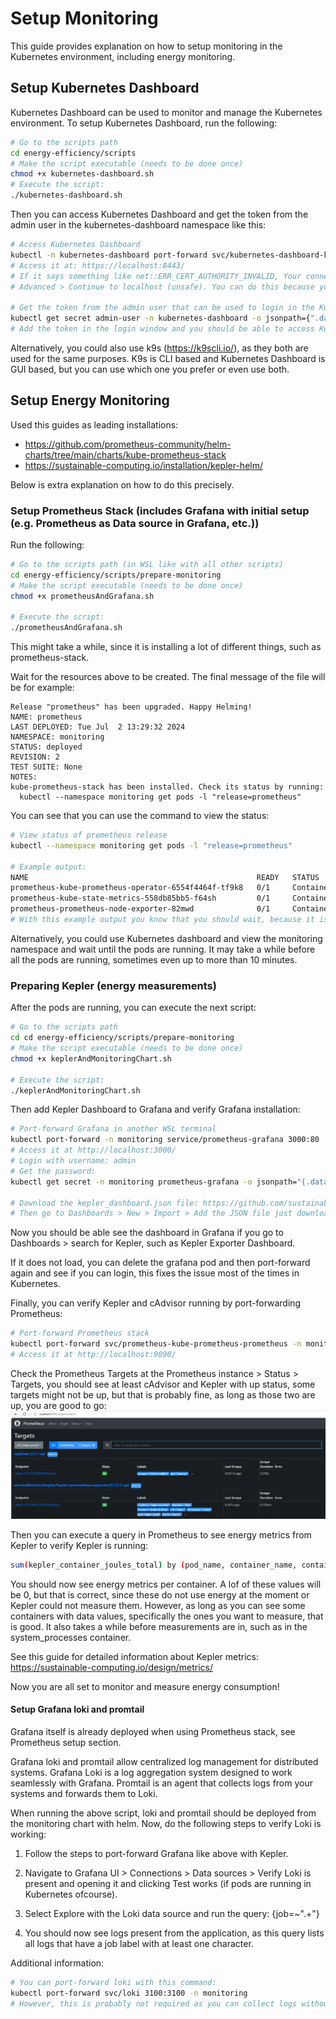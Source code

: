 # Setup Monitoring
This guide provides explanation on how to setup monitoring in the Kubernetes environment, including energy monitoring.

## Setup Kubernetes Dashboard
Kubernetes Dashboard can be used to monitor and manage the Kubernetes environment. To setup Kubernetes Dashboard, run the following:
```sh
# Go to the scripts path
cd energy-efficiency/scripts
# Make the script executable (needs to be done once)
chmod +x kubernetes-dashboard.sh
# Execute the script:
./kubernetes-dashboard.sh
```
Then you can access Kubernetes Dashboard and get the token from the admin user in the kubernetes-dashboard namespace like this:
```sh
# Access Kubernetes Dashboard
kubectl -n kubernetes-dashboard port-forward svc/kubernetes-dashboard-kong-proxy 8443:443
# Access it at: https://localhost:8443/
# If it says something like net::ERR_CERT_AUTHORITY_INVALID, Your connection isn't private, you can select 
# Advanced > Continue to localhost (unsafe). You can do this because you know it is Kubernetes and this is save to use

# Get the token from the admin user that can be used to login in the Kubernetes Dashboard cluster
kubectl get secret admin-user -n kubernetes-dashboard -o jsonpath={".data.token"} | base64 -d
# Add the token in the login window and you should be able to access Kubernetes Dashboard
```
Alternatively, you could also use k9s (https://k9scli.io/), as they both are used for the same purposes. K9s is CLI based and Kubernetes Dashboard is GUI based, but you can use which one you prefer or even use both.


## Setup Energy Monitoring
Used this guides as leading installations: 
- https://github.com/prometheus-community/helm-charts/tree/main/charts/kube-prometheus-stack
- https://sustainable-computing.io/installation/kepler-helm/

Below is extra explanation on how to do this precisely.

### Setup Prometheus Stack (includes Grafana with initial setup (e.g. Prometheus as Data source in Grafana, etc.))
Run the following:
```sh
# Go to the scripts path (in WSL like with all other scripts)
cd energy-efficiency/scripts/prepare-monitoring
# Make the script executable (needs to be done once)
chmod +x prometheusAndGrafana.sh

# Execute the script:
./prometheusAndGrafana.sh
```
This might take a while, since it is installing a lot of different things, such as prometheus-stack.

Wait for the resources above to be created. The final message of the file will be for example:
```
Release "prometheus" has been upgraded. Happy Helming!
NAME: prometheus
LAST DEPLOYED: Tue Jul  2 13:29:32 2024
NAMESPACE: monitoring
STATUS: deployed
REVISION: 2
TEST SUITE: None
NOTES:
kube-prometheus-stack has been installed. Check its status by running:
  kubectl --namespace monitoring get pods -l "release=prometheus"
```

You can see that you can use the command to view the status:
```sh
# View status of prometheus release
kubectl --namespace monitoring get pods -l "release=prometheus"

# Example output:
NAME                                                   READY   STATUS              RESTARTS   AGE
prometheus-kube-prometheus-operator-6554f4464f-tf9k8   0/1     ContainerCreating   0          97s
prometheus-kube-state-metrics-558db85bb5-f64sh         0/1     ContainerCreating   0          97s
prometheus-prometheus-node-exporter-82mwd              0/1     ContainerCreating   0          97s
# With this example output you know that you should wait, because it is still creating the containers
```
Alternatively, you could use Kubernetes dashboard and view the monitoring namespace and wait until the pods are running. It may take a while before all the pods are running, sometimes even up to more than 10 minutes. 



### Preparing Kepler (energy measurements)
After the pods are running, you can execute the next script:
```sh
# Go to the scripts path
cd cd energy-efficiency/scripts/prepare-monitoring
# Make the script executable (needs to be done once)
chmod +x keplerAndMonitoringChart.sh

# Execute the script:
./keplerAndMonitoringChart.sh
```

Then add Kepler Dashboard to Grafana and verify Grafana installation:
```sh
# Port-forward Grafana in another WSL terminal
kubectl port-forward -n monitoring service/prometheus-grafana 3000:80
# Access it at http://localhost:3000/
# Login with username: admin
# Get the password:
kubectl get secret -n monitoring prometheus-grafana -o jsonpath="{.data.admin-password}" | base64 --decode ; echo

# Download the kepler_dashboard.json file: https://github.com/sustainable-computing-io/kepler/blob/main/grafana-dashboards/Kepler-Exporter.json
# Then go to Dashboards > New > Import > Add the JSON file just downloaded
```
Now you should be able see the dashboard in Grafana if you go to Dashboards > search for Kepler, such as Kepler Exporter Dashboard.

If it does not load, you can delete the grafana pod and then port-forward again and see if you can login, this fixes the issue most of the times in Kubernetes.


Finally, you can verify Kepler and cAdvisor running by port-forwarding Prometheus:
```sh
# Port-forward Prometheus stack
kubectl port-forward svc/prometheus-kube-prometheus-prometheus -n monitoring 9090:9090
# Access it at http://localhost:9090/
```

Check the Prometheus Targets at the Prometheus instance > Status > Targets, you should see at least cAdvisor and Kepler with up status, some targets might not be up, but that is probably fine, as long as those two are up, you are good to go:
![alt text](../assets/KeplerAndcAdvisorTargetsUp_Prometheus.png)

Then you can execute a query in Prometheus to see energy metrics from Kepler to verify Kepler is running:
```sh
sum(kepler_container_joules_total) by (pod_name, container_name, container_namespace, node)
```
You should now see energy metrics per container. A lof of these values will be 0, but that is correct, since these do not use energy at the moment or Kepler could not measure them. However, as long as you can see some containers with data values, specifically the ones you want to measure, that is good.
It also takes a while before measurements are in, such as in the system_processes container.

See this guide for detailed information about Kepler metrics: https://sustainable-computing.io/design/metrics/

Now you are all set to monitor and measure energy consumption!


#### Setup Grafana loki and promtail
Grafana itself is already deployed when using Prometheus stack, see Prometheus setup section.

Grafana loki and promtail allow centralized log management for distributed systems. Grafana Loki is a log aggregation system designed to work seamlessly with Grafana. Promtail is an agent that collects logs from your systems and forwards them to Loki.

When running the above script, loki and promtail should be deployed from the monitoring chart with helm. 
Now, do the following steps to verify Loki is working:
1. Follow the steps to port-forward Grafana like above with Kepler.

2. Navigate to Grafana UI > Connections > Data sources > Verify Loki is present and opening it and clicking Test works (if pods are running in Kubernetes ofcourse).

3. Select Explore with the Loki data source and run the query: 
{job=~".+"}

4. You should now see logs present from the application, as this query lists all logs that have a job label with at least one character.

Additional information:
```sh
# You can port-forward loki with this command:
kubectl port-forward svc/loki 3100:3100 -n monitoring
# However, this is probably not required as you can collect logs without it as well, but if you ever need it you can use that command.
```